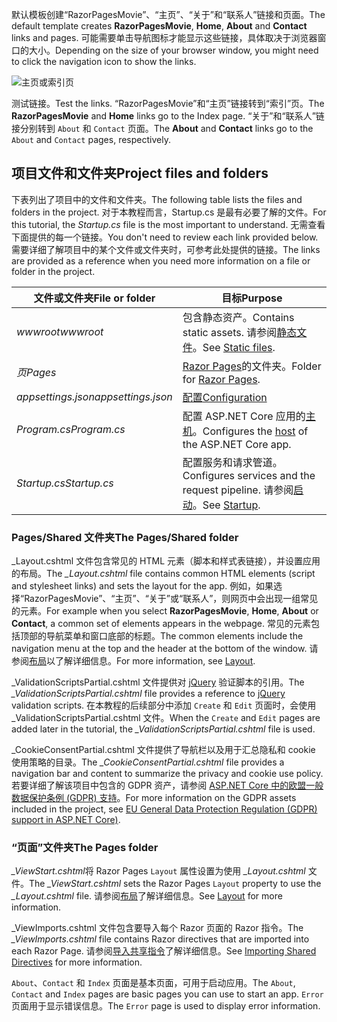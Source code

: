 <span data-ttu-id="270e2-101">默认模板创建“RazorPagesMovie”、“主页”、“关于”和“联系人”链接和页面。</span><span class="sxs-lookup"><span data-stu-id="270e2-101">The default template creates **RazorPagesMovie**, **Home**, **About** and **Contact** links and pages.</span></span> <span data-ttu-id="270e2-102">可能需要单击导航图标才能显示这些链接，具体取决于浏览器窗口的大小。</span><span class="sxs-lookup"><span data-stu-id="270e2-102">Depending on the size of your browser window, you might need to click the navigation icon to show the links.</span></span>

![主页或索引页](~/tutorials/razor-pages/razor-pages-start/_static/home2.png)

<span data-ttu-id="270e2-104">测试链接。</span><span class="sxs-lookup"><span data-stu-id="270e2-104">Test the links.</span></span> <span data-ttu-id="270e2-105">“RazorPagesMovie”和“主页”链接转到“索引”页。</span><span class="sxs-lookup"><span data-stu-id="270e2-105">The **RazorPagesMovie** and **Home** links go to the Index page.</span></span> <span data-ttu-id="270e2-106">“关于”和“联系人”链接分别转到 `About` 和 `Contact` 页面。</span><span class="sxs-lookup"><span data-stu-id="270e2-106">The **About** and **Contact** links go to the `About` and `Contact` pages, respectively.</span></span>

## <a name="project-files-and-folders"></a><span data-ttu-id="270e2-107">项目文件和文件夹</span><span class="sxs-lookup"><span data-stu-id="270e2-107">Project files and folders</span></span>

<span data-ttu-id="270e2-108">下表列出了项目中的文件和文件夹。</span><span class="sxs-lookup"><span data-stu-id="270e2-108">The following table lists the files and folders in the project.</span></span> <span data-ttu-id="270e2-109">对于本教程而言，Startup.cs 是最有必要了解的文件。</span><span class="sxs-lookup"><span data-stu-id="270e2-109">For this tutorial, the *Startup.cs* file is the most important to understand.</span></span> <span data-ttu-id="270e2-110">无需查看下面提供的每一个链接。</span><span class="sxs-lookup"><span data-stu-id="270e2-110">You don't need to review each link provided below.</span></span> <span data-ttu-id="270e2-111">需要详细了解项目中的某个文件或文件夹时，可参考此处提供的链接。</span><span class="sxs-lookup"><span data-stu-id="270e2-111">The links are provided as a reference when you need more information on a file or folder in the project.</span></span>

| <span data-ttu-id="270e2-112">文件或文件夹</span><span class="sxs-lookup"><span data-stu-id="270e2-112">File or folder</span></span> | <span data-ttu-id="270e2-113">目标</span><span class="sxs-lookup"><span data-stu-id="270e2-113">Purpose</span></span> |
| -------------- | ------- |
| <span data-ttu-id="270e2-114">*wwwroot*</span><span class="sxs-lookup"><span data-stu-id="270e2-114">*wwwroot*</span></span> | <span data-ttu-id="270e2-115">包含静态资产。</span><span class="sxs-lookup"><span data-stu-id="270e2-115">Contains static assets.</span></span> <span data-ttu-id="270e2-116">请参阅[静态文件](xref:fundamentals/static-files)。</span><span class="sxs-lookup"><span data-stu-id="270e2-116">See [Static files](xref:fundamentals/static-files).</span></span> |
| <span data-ttu-id="270e2-117">*页*</span><span class="sxs-lookup"><span data-stu-id="270e2-117">*Pages*</span></span> | <span data-ttu-id="270e2-118">[Razor Pages](xref:razor-pages/index)的文件夹。</span><span class="sxs-lookup"><span data-stu-id="270e2-118">Folder for [Razor Pages](xref:razor-pages/index).</span></span> |
| <span data-ttu-id="270e2-119">*appsettings.json*</span><span class="sxs-lookup"><span data-stu-id="270e2-119">*appsettings.json*</span></span> | [<span data-ttu-id="270e2-120">配置</span><span class="sxs-lookup"><span data-stu-id="270e2-120">Configuration</span></span>](xref:fundamentals/configuration/index) |
| <span data-ttu-id="270e2-121">*Program.cs*</span><span class="sxs-lookup"><span data-stu-id="270e2-121">*Program.cs*</span></span> | <span data-ttu-id="270e2-122">配置 ASP.NET Core 应用的[主机](xref:fundamentals/host/index)。</span><span class="sxs-lookup"><span data-stu-id="270e2-122">Configures the [host](xref:fundamentals/host/index) of the ASP.NET Core app.</span></span> |
| <span data-ttu-id="270e2-123">*Startup.cs*</span><span class="sxs-lookup"><span data-stu-id="270e2-123">*Startup.cs*</span></span> | <span data-ttu-id="270e2-124">配置服务和请求管道。</span><span class="sxs-lookup"><span data-stu-id="270e2-124">Configures services and the request pipeline.</span></span> <span data-ttu-id="270e2-125">请参阅[启动](xref:fundamentals/startup)。</span><span class="sxs-lookup"><span data-stu-id="270e2-125">See [Startup](xref:fundamentals/startup).</span></span> |

### <a name="the-pagesshared-folder"></a><span data-ttu-id="270e2-126">Pages/Shared 文件夹</span><span class="sxs-lookup"><span data-stu-id="270e2-126">The Pages/Shared folder</span></span>

<span data-ttu-id="270e2-127">_Layout.cshtml 文件包含常见的 HTML 元素（脚本和样式表链接），并设置应用的布局。</span><span class="sxs-lookup"><span data-stu-id="270e2-127">The *_Layout.cshtml* file contains common HTML elements (script and stylesheet links) and sets the layout for the app.</span></span> <span data-ttu-id="270e2-128">例如，如果选择“RazorPagesMovie”、“主页”、“关于”或“联系人”，则网页中会出现一组常见的元素。</span><span class="sxs-lookup"><span data-stu-id="270e2-128">For example when you select **RazorPagesMovie**, **Home**, **About** or **Contact**, a common set of elements appears in the webpage.</span></span> <span data-ttu-id="270e2-129">常见的元素包括顶部的导航菜单和窗口底部的标题。</span><span class="sxs-lookup"><span data-stu-id="270e2-129">The common elements include the navigation menu at the top and the header at the bottom of the window.</span></span> <span data-ttu-id="270e2-130">请参阅[布局](xref:mvc/views/layout)以了解详细信息。</span><span class="sxs-lookup"><span data-stu-id="270e2-130">For more information, see [Layout](xref:mvc/views/layout).</span></span>

<span data-ttu-id="270e2-131">_ValidationScriptsPartial.cshtml 文件提供对 [jQuery](https://jquery.com/) 验证脚本的引用。</span><span class="sxs-lookup"><span data-stu-id="270e2-131">The *_ValidationScriptsPartial.cshtml* file provides a reference to [jQuery](https://jquery.com/) validation scripts.</span></span> <span data-ttu-id="270e2-132">在本教程的后续部分中添加 `Create` 和 `Edit` 页面时，会使用 _ValidationScriptsPartial.cshtml 文件。</span><span class="sxs-lookup"><span data-stu-id="270e2-132">When the `Create` and `Edit` pages are added later in the tutorial, the *_ValidationScriptsPartial.cshtml* file is used.</span></span>

<span data-ttu-id="270e2-133">_CookieConsentPartial.cshtml 文件提供了导航栏以及用于汇总隐私和 cookie 使用策略的目录。</span><span class="sxs-lookup"><span data-stu-id="270e2-133">The *_CookieConsentPartial.cshtml* file provides a navigation bar and content to summarize the privacy and cookie use policy.</span></span> <span data-ttu-id="270e2-134">若要详细了解该项目中包含的 GDPR 资产，请参阅 [ASP.NET Core 中的欧盟一般数据保护条例 (GDPR) 支持](xref:security/gdpr)。</span><span class="sxs-lookup"><span data-stu-id="270e2-134">For more information on the GDPR assets included in the project, see [EU General Data Protection Regulation (GDPR) support in ASP.NET Core)](xref:security/gdpr).</span></span>

### <a name="the-pages-folder"></a><span data-ttu-id="270e2-135">“页面”文件夹</span><span class="sxs-lookup"><span data-stu-id="270e2-135">The Pages folder</span></span>

<span data-ttu-id="270e2-136">*_ViewStart.cshtml*将 Razor Pages `Layout` 属性设置为使用 *_Layout.cshtml* 文件。</span><span class="sxs-lookup"><span data-stu-id="270e2-136">The *_ViewStart.cshtml* sets the Razor Pages `Layout` property to use the *_Layout.cshtml* file.</span></span> <span data-ttu-id="270e2-137">请参阅[布局](xref:mvc/views/layout)了解详细信息。</span><span class="sxs-lookup"><span data-stu-id="270e2-137">See [Layout](xref:mvc/views/layout) for more information.</span></span>

<span data-ttu-id="270e2-138">_ViewImports.cshtml 文件包含要导入每个 Razor 页面的 Razor 指令。</span><span class="sxs-lookup"><span data-stu-id="270e2-138">The *_ViewImports.cshtml* file contains Razor directives that are imported into each Razor Page.</span></span> <span data-ttu-id="270e2-139">请参阅[导入共享指令](xref:mvc/views/layout#importing-shared-directives)了解详细信息。</span><span class="sxs-lookup"><span data-stu-id="270e2-139">See [Importing Shared Directives](xref:mvc/views/layout#importing-shared-directives) for more information.</span></span>

<span data-ttu-id="270e2-140">`About`、`Contact` 和 `Index` 页面是基本页面，可用于启动应用。</span><span class="sxs-lookup"><span data-stu-id="270e2-140">The `About`, `Contact` and `Index` pages are basic pages you can use to start an app.</span></span> <span data-ttu-id="270e2-141">`Error` 页面用于显示错误信息。</span><span class="sxs-lookup"><span data-stu-id="270e2-141">The `Error` page is used to display error information.</span></span>
